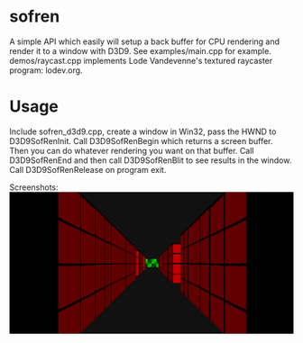 # sofren
A simple API which easily will setup a back buffer for CPU rendering and render it to a window with D3D9. See examples/main.cpp for example. demos/raycast.cpp implements Lode Vandevenne's textured raycaster program: lodev.org.

# Usage
Include sofren_d3d9.cpp, create a window in Win32, pass the HWND to D3D9SofRenInit. Call D3D9SofRenBegin which returns a screen buffer. Then you can do whatever rendering you want on that buffer. Call D3D9SofRenEnd and then call D3D9SofRenBlit to see results in the window. Call D3D9SofRenRelease on program exit.

Screenshots:
![Screenshot](screenshot1.png)